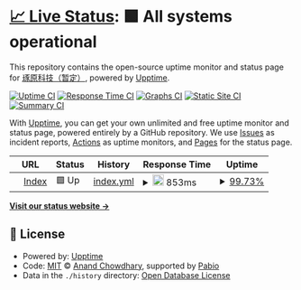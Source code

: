 # [📈 Live Status](https://status.moec.dev): <!--live status--> **🟩 All systems operational**

This repository contains the open-source uptime monitor and status page for [琢原科技（暂定）](https://www.moec.dev), powered by [Upptime](https://github.com/upptime/upptime).

[![Uptime CI](https://github.com/moec-dev/upptime/workflows/Uptime%20CI/badge.svg)](https://github.com/moec-dev/upptime/actions?query=workflow%3A%22Uptime+CI%22)
[![Response Time CI](https://github.com/moec-dev/upptime/workflows/Response%20Time%20CI/badge.svg)](https://github.com/moec-dev/upptime/actions?query=workflow%3A%22Response+Time+CI%22)
[![Graphs CI](https://github.com/moec-dev/upptime/workflows/Graphs%20CI/badge.svg)](https://github.com/moec-dev/upptime/actions?query=workflow%3A%22Graphs+CI%22)
[![Static Site CI](https://github.com/moec-dev/upptime/workflows/Static%20Site%20CI/badge.svg)](https://github.com/moec-dev/upptime/actions?query=workflow%3A%22Static+Site+CI%22)
[![Summary CI](https://github.com/moec-dev/upptime/workflows/Summary%20CI/badge.svg)](https://github.com/moec-dev/upptime/actions?query=workflow%3A%22Summary+CI%22)

With [Upptime](https://upptime.js.org), you can get your own unlimited and free uptime monitor and status page, powered entirely by a GitHub repository. We use [Issues](https://github.com/moec-dev/upptime/issues) as incident reports, [Actions](https://github.com/moec-dev/upptime/actions) as uptime monitors, and [Pages](https://status.moec.dev) for the status page.

<!--start: status pages-->
<!-- This summary is generated by Upptime (https://github.com/upptime/upptime) -->
<!-- Do not edit this manually, your changes will be overwritten -->
<!-- prettier-ignore -->
| URL | Status | History | Response Time | Uptime |
| --- | ------ | ------- | ------------- | ------ |
| <img alt="" src="https://icons.duckduckgo.com/ip3/www.moec.dev.ico" height="13"> [Index](https://www.moec.dev) | 🟩 Up | [index.yml](https://github.com/moec-dev/status/commits/HEAD/history/index.yml) | <details><summary><img alt="Response time graph" src="./graphs/index/response-time-week.png" height="20"> 853ms</summary><br><a href="https://status.moec.dev/history/index"><img alt="Response time 734" src="https://img.shields.io/endpoint?url=https%3A%2F%2Fraw.githubusercontent.com%2Fmoec-dev%2Fstatus%2FHEAD%2Fapi%2Findex%2Fresponse-time.json"></a><br><a href="https://status.moec.dev/history/index"><img alt="24-hour response time 674" src="https://img.shields.io/endpoint?url=https%3A%2F%2Fraw.githubusercontent.com%2Fmoec-dev%2Fstatus%2FHEAD%2Fapi%2Findex%2Fresponse-time-day.json"></a><br><a href="https://status.moec.dev/history/index"><img alt="7-day response time 853" src="https://img.shields.io/endpoint?url=https%3A%2F%2Fraw.githubusercontent.com%2Fmoec-dev%2Fstatus%2FHEAD%2Fapi%2Findex%2Fresponse-time-week.json"></a><br><a href="https://status.moec.dev/history/index"><img alt="30-day response time 734" src="https://img.shields.io/endpoint?url=https%3A%2F%2Fraw.githubusercontent.com%2Fmoec-dev%2Fstatus%2FHEAD%2Fapi%2Findex%2Fresponse-time-month.json"></a><br><a href="https://status.moec.dev/history/index"><img alt="1-year response time 734" src="https://img.shields.io/endpoint?url=https%3A%2F%2Fraw.githubusercontent.com%2Fmoec-dev%2Fstatus%2FHEAD%2Fapi%2Findex%2Fresponse-time-year.json"></a></details> | <details><summary><a href="https://status.moec.dev/history/index">99.73%</a></summary><a href="https://status.moec.dev/history/index"><img alt="All-time uptime 99.46%" src="https://img.shields.io/endpoint?url=https%3A%2F%2Fraw.githubusercontent.com%2Fmoec-dev%2Fstatus%2FHEAD%2Fapi%2Findex%2Fuptime.json"></a><br><a href="https://status.moec.dev/history/index"><img alt="24-hour uptime 100.00%" src="https://img.shields.io/endpoint?url=https%3A%2F%2Fraw.githubusercontent.com%2Fmoec-dev%2Fstatus%2FHEAD%2Fapi%2Findex%2Fuptime-day.json"></a><br><a href="https://status.moec.dev/history/index"><img alt="7-day uptime 99.73%" src="https://img.shields.io/endpoint?url=https%3A%2F%2Fraw.githubusercontent.com%2Fmoec-dev%2Fstatus%2FHEAD%2Fapi%2Findex%2Fuptime-week.json"></a><br><a href="https://status.moec.dev/history/index"><img alt="30-day uptime 99.46%" src="https://img.shields.io/endpoint?url=https%3A%2F%2Fraw.githubusercontent.com%2Fmoec-dev%2Fstatus%2FHEAD%2Fapi%2Findex%2Fuptime-month.json"></a><br><a href="https://status.moec.dev/history/index"><img alt="1-year uptime 99.46%" src="https://img.shields.io/endpoint?url=https%3A%2F%2Fraw.githubusercontent.com%2Fmoec-dev%2Fstatus%2FHEAD%2Fapi%2Findex%2Fuptime-year.json"></a></details>

<!--end: status pages-->

[**Visit our status website →**](https://status.moec.dev)

## 📄 License

- Powered by: [Upptime](https://github.com/upptime/upptime)
- Code: [MIT](./LICENSE) © [Anand Chowdhary](https://anandchowdhary.com), supported by [Pabio](https://pabio.com)
- Data in the `./history` directory: [Open Database License](https://opendatacommons.org/licenses/odbl/1-0/)
